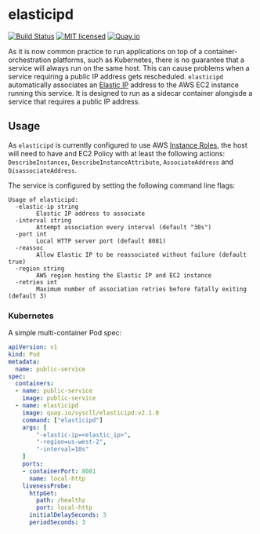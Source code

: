 # elasticipd
[![Build Status](https://github.com/syscll/elasticipd/workflows/ci/badge.svg)](https://github.com/syscll/elasticipd/actions) [![MIT licensed](https://img.shields.io/badge/license-MIT-blue.svg)](LICENSE) [![Quay.io](https://img.shields.io/badge/container-quay.io-red)](https://quay.io/repository/syscll/elasticipd)

As it is now common practice to run applications on top of a container-orchestration platforms, such as Kubernetes, there is no guarantee that a service will always run on the same host. This can cause problems when a service requiring a public IP address gets rescheduled.
`elasticipd` automatically associates an [Elastic IP](https://docs.aws.amazon.com/AWSEC2/latest/UserGuide/elastic-ip-addresses-eip.html) address to the AWS EC2 instance running this service. It is designed to run as a sidecar container alongisde a service that requires a public IP address.

## Usage
As `elasticipd` is currently configured to use AWS [Instance Roles](https://docs.aws.amazon.com/AWSEC2/latest/UserGuide/iam-roles-for-amazon-ec2.html), the host will need to have and EC2 Policy with at least the following actions: `DescribeInstances`, `DescribeInstanceAttribute`, `AssociateAddress` and `DisassociateAddress`.

The service is configured by setting the following command line flags:
```
Usage of elasticipd:
  -elastic-ip string
        Elastic IP address to associate
  -interval string
        Attempt association every interval (default "30s")
  -port int
        Local HTTP server port (default 8081)
  -reassoc
        Allow Elastic IP to be reassociated without failure (default true)
  -region string
        AWS region hosting the Elastic IP and EC2 instance
  -retries int
        Maximum number of association retries before fatally exiting (default 3)
```

### Kubernetes
A simple multi-container Pod spec:
```yaml
apiVersion: v1
kind: Pod
metadata:
  name: public-service
spec:
  containers:
  - name: public-service
    image: public-service
  - name: elasticipd
    image: quay.io/syscll/elasticipd:v2.1.0
    command: ["elasticipd"]
    args: [
        "-elastic-ip=<elastic_ip>",
        "-region=us-west-2",
        "-interval=10s"
    ]
    ports:
    - containerPort: 8081
      name: local-http
    livenessProbe:
      httpGet:
        path: /healthz
        port: local-http
      initialDelaySeconds: 3
      periodSeconds: 3
```
